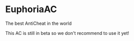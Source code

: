 # EuphoriaAC
The best AntiCheat in the world

This AC is still in beta so we don't recommend to use it yet!
